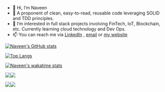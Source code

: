 - 👋 Hi, I’m Naveen
- 👀 A proponent of clean, easy-to-read, reusable code leveraging SOLID and TDD principles.
- 🌱 I’m interested in full stack projects involving FinTech, IoT, Blockchain, etc. Currently learning cloud technology and Dev Ops.
- 📫 You can reach me via [LinkedIn](https://www.linkedin.com/in/naveen-rai-5a08b313b/) , [email](naveenrai973@yahoo.co.in) or [my website](https://naveen1994rai.github.io/#profile)




[![Naveen's GitHub stats](https://github-readme-stats.vercel.app/api?username=naveen1994rai&hide=contribs&show_icons=true&theme=chartreuse-dark)](https://github.com/naveen1994rai/github-readme-stats)



[![Top Langs](https://github-readme-stats.vercel.app/api/top-langs/?username=naveen1994rai&layout=compact)](https://github.com/naveen1994rai/github-readme-stats)



[![Naveen's wakatime stats](https://github-readme-stats.vercel.app/api/wakatime?username=naveen1994rai)](https://github.com/naveen1994rai/github-readme-stats)


<a href='https://github.com/naveen1994rai/lightweight-google-keeper'><img align="center" src='https://github-readme-stats.vercel.app/api/pin/?username=naveen1994rai&repo=lightweight-google-keeper&theme=blue-green'></img></a><a href='https://github.com/naveen1994rai/your-to-do-list'><img align="center" src='https://github-readme-stats.vercel.app/api/pin/?username=naveen1994rai&repo=your-to-do-list&theme=blue-green'></img></a>

<a href='https://github.com/naveen1994rai/library-booking-system'><img align="center" src='https://github-readme-stats.vercel.app/api/pin/?username=naveen1994rai&repo=library-booking-system&theme=blue-green'></img></a><a href='https://github.com/naveen1994rai/the-drum-kit'><img align="center" src='https://github-readme-stats.vercel.app/api/pin/?username=naveen1994rai&repo=the-drum-kit&theme=blue-green'></img></a>






<!---
naveen1994rai/naveen1994rai is a ✨ special ✨ repository because its `README.md` (this file) appears on your GitHub profile.
You can click the Preview link to take a look at your changes.
--->
